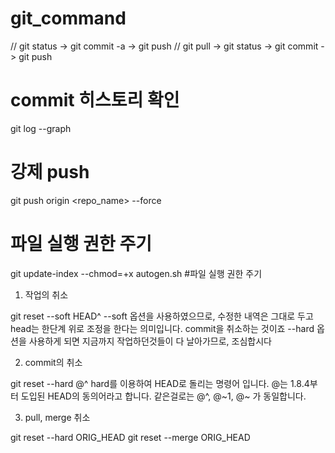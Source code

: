 # git_command

// git status -> git commit -a -> git push
// git pull -> git status -> git commit -> git push

# commit 히스토리 확인
git log --graph 

# 강제 push
git push origin <repo_name> --force 

# 파일 실행 권한 주기
git update-index --chmod=+x autogen.sh #파일 실행 권한 주기

1. 작업의 취소

git reset --soft HEAD^
--soft 옵션을 사용하였으므로, 수정한 내역은 그대로 두고 head는 한단계 위로 조정을 한다는 의미입니다. commit을 취소하는 것이죠
--hard 옵션을 사용하게 되면 지금까지 작업하던것들이 다 날아가므로, 조심합시다

2. commit의 취소

git reset --hard @^
hard를 이용하여 HEAD로 돌리는 명령어 입니다.
@는 1.8.4부터 도입된 HEAD의 동의어라고 합니다. 같은걸로는 @^, @~1, @~ 가 동일합니다.

3. pull, merge 취소

git reset --hard ORIG_HEAD
git reset --merge ORIG_HEAD